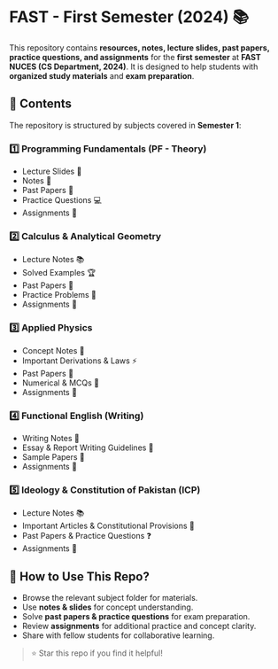 # **FAST - First Semester (2024) 📚**  
This repository contains **resources, notes, lecture slides, past papers, practice questions, and assignments** for the **first semester** at **FAST NUCES (CS Department, 2024)**. It is designed to help students with **organized study materials** and **exam preparation**.  

## **📂 Contents**  
The repository is structured by subjects covered in **Semester 1**:  

### **1️⃣ Programming Fundamentals (PF - Theory)**  
- Lecture Slides 📑  
- Notes 📝  
- Past Papers 📜  
- Practice Questions 💻  
- Assignments 📂  

### **2️⃣ Calculus & Analytical Geometry**  
- Lecture Notes 📚  
- Solved Examples 🏆  
- Past Papers 📜  
- Practice Problems 🔢  
- Assignments 📂  

### **3️⃣ Applied Physics**  
- Concept Notes 📘  
- Important Derivations & Laws ⚡  
- Past Papers 📜  
- Numerical & MCQs 🧮  
- Assignments 📂  

### **4️⃣ Functional English (Writing)**  
- Writing Notes 📝  
- Essay & Report Writing Guidelines 📖  
- Sample Papers 📜  
- Assignments 📂  

### **5️⃣ Ideology & Constitution of Pakistan (ICP)**  
- Lecture Notes 📚  
- Important Articles & Constitutional Provisions 📜  
- Past Papers & Practice Questions ❓  
- Assignments 📂  

## **🎯 How to Use This Repo?**  
- Browse the relevant subject folder for materials.  
- Use **notes & slides** for concept understanding.  
- Solve **past papers & practice questions** for exam preparation.  
- Review **assignments** for additional practice and concept clarity.  
- Share with fellow students for collaborative learning.


> ⭐ Star this repo if you find it helpful!
